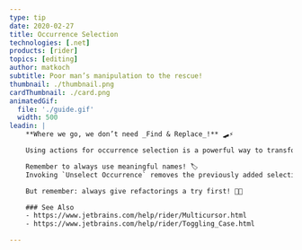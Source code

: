 ```yaml
---
type: tip
date: 2020-02-27
title: Occurrence Selection
technologies: [.net]
products: [rider]
topics: [editing]
author: matkoch
subtitle: Poor man’s manipulation to the rescue!
thumbnail: ./thumbnail.png
cardThumbnail: ./card.png
animatedGif:
  file: './guide.gif'
  width: 500
leadin: |
    **Where we go, we don’t need _Find & Replace_!** 🛹⚡️

    Using actions for occurrence selection is a powerful way to transform and manipulate all kinds of texts. We start by making a selection for our text. With every call<!--more--> to `Add Selection for Next Occurrence` we get another multicaret that can be moved around, insert and delete text, expand or shrink its individual selection, or toggle the casing of its text. This is exactly what we need if we have to fix only a couple of similar invocations or change the format of our data! 🎭📐

    Remember to always use meaningful names! 🏷
    Invoking `Unselect Occurrence` removes the previously added selection; `Select All Occurrences` scans the whole document for occurrences and selects them.

    But remember: always give refactorings a try first! 🔧🤓

    ### See Also
    - https://www.jetbrains.com/help/rider/Multicursor.html
    - https://www.jetbrains.com/help/rider/Toggling_Case.html

---
```


